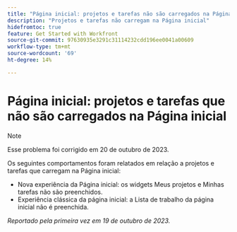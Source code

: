 ```yaml
---
title: "Página inicial: projetos e tarefas não são carregados na Página inicial"
description: "Projetos e tarefas não carregam na Página inicial"
hidefromtoc: true
feature: Get Started with Workfront
source-git-commit: 97630935e3291c31114232cdd196ee0041a00609
workflow-type: tm+mt
source-wordcount: '69'
ht-degree: 14%

---
```



# Página inicial: projetos e tarefas que não são carregados na Página inicial

>[!NOTE]
>
>Esse problema foi corrigido em 20 de outubro de 2023.

Os seguintes comportamentos foram relatados em relação a projetos e tarefas que carregam na Página inicial:

* Nova experiência da Página inicial: os widgets Meus projetos e Minhas tarefas não são preenchidos.
* Experiência clássica da página inicial: a Lista de trabalho da página inicial não é preenchida.

_Reportado pela primeira vez em 19 de outubro de 2023._
